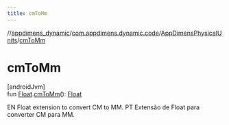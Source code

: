 ```yaml
---
title: cmToMm
---
```

//[appdimens_dynamic](../../../index.html)/[com.appdimens.dynamic.code](../index.html)/[AppDimensPhysicalUnits](index.html)/[cmToMm](cm-to-mm.html)



# cmToMm



[androidJvm]\
fun [Float](https://kotlinlang.org/api/core/kotlin-stdlib/kotlin/-float/index.html).[cmToMm](cm-to-mm.html)(): [Float](https://kotlinlang.org/api/core/kotlin-stdlib/kotlin/-float/index.html)



EN Float extension to convert CM to MM. PT Extensão de Float para converter CM para MM.



